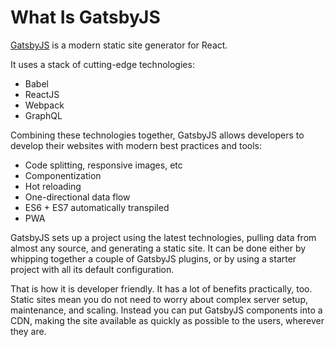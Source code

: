 # What Is GatsbyJS

[GatsbyJS](https://www.gatsbyjs.org/) is a modern static site generator for React.

It uses a stack of cutting-edge technologies:

- Babel
- ReactJS
- Webpack
- GraphQL

Combining these technologies together, GatsbyJS allows developers to develop their websites with modern best practices and tools:

- Code splitting, responsive images, etc
- Componentization
- Hot reloading
- One-directional data flow
- ES6 + ES7 automatically transpiled
- PWA

GatsbyJS sets up a project using the latest technologies, pulling data from almost any source, and generating a static site.
It can be done either by whipping together a couple of GatsbyJS plugins, or by using a starter project with all its default configuration.

That is how it is developer friendly.
It has a lot of benefits practically, too.
Static sites mean you do not need to worry about complex server setup, maintenance, and scaling.
Instead you can put GatsbyJS components into a CDN, making the site available as quickly as possible to the users, wherever they are.
